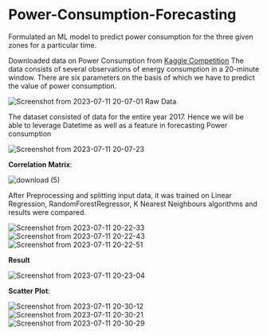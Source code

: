 # Power-Consumption-Forecasting
Formulated an ML model to predict power consumption for the three given zones for a particular time.

Downloaded data on Power Consumption from [Kaggle Competition](https://www.kaggle.com/competitions/zonal-load-forcecasting-recognizance23/data)
The data consists of several observations of energy consumption in a 20-minute window. There are six parameters on the basis of which we have to predict the value of power consumption.

![Screenshot from 2023-07-11 20-07-01](https://github.com/Pandey-utkarsh/Power-Consumption-Forcecasting/assets/91661580/6a70044a-1552-4c97-bcf6-ade7523760fc)
Raw Data

The dataset consisted of data for the entire year 2017. Hence we will be able to leverage Datetime as well as a feature in forecasting Power consumption

![Screenshot from 2023-07-11 20-07-23](https://github.com/Pandey-utkarsh/Power-Consumption-Forcecasting/assets/91661580/9c9b3368-982b-410d-83d1-95ba451bbe75)

**Correlation Matrix**:

![download (5)](https://github.com/Pandey-utkarsh/Power-Consumption-Forcecasting/assets/91661580/970f9b0e-0fd2-4765-b67f-02f47540d104)


After Preprocessing and splitting input data, it was trained on Linear Regression, RandomForestRegressor, K Nearest Neighbours algorithms and results were compared.

![Screenshot from 2023-07-11 20-22-33](https://github.com/Pandey-utkarsh/Power-Consumption-Forcecasting/assets/91661580/22e18be7-425f-4e27-9879-487049ced2e3)
![Screenshot from 2023-07-11 20-22-43](https://github.com/Pandey-utkarsh/Power-Consumption-Forcecasting/assets/91661580/60450f1b-3ca3-4a83-9380-f7176f323912)
![Screenshot from 2023-07-11 20-22-51](https://github.com/Pandey-utkarsh/Power-Consumption-Forcecasting/assets/91661580/260c14bd-e42b-4c69-ad9c-89e546d6a78b)


**Result**

![Screenshot from 2023-07-11 20-23-04](https://github.com/Pandey-utkarsh/Power-Consumption-Forcecasting/assets/91661580/b2ef12fe-e4fb-4aea-8aab-ea3aa3de2970)


**Scatter Plot**:

![Screenshot from 2023-07-11 20-30-12](https://github.com/Pandey-utkarsh/Power-Consumption-Forcecasting/assets/91661580/663bf502-d128-4411-9f5d-da30fff6e830)
![Screenshot from 2023-07-11 20-30-21](https://github.com/Pandey-utkarsh/Power-Consumption-Forcecasting/assets/91661580/e8a7328e-f222-4c9e-aad2-c4057d4fb54d)
![Screenshot from 2023-07-11 20-30-29](https://github.com/Pandey-utkarsh/Power-Consumption-Forcecasting/assets/91661580/8d0c6b7a-b251-46b1-83b7-fa8e68577aaa)

